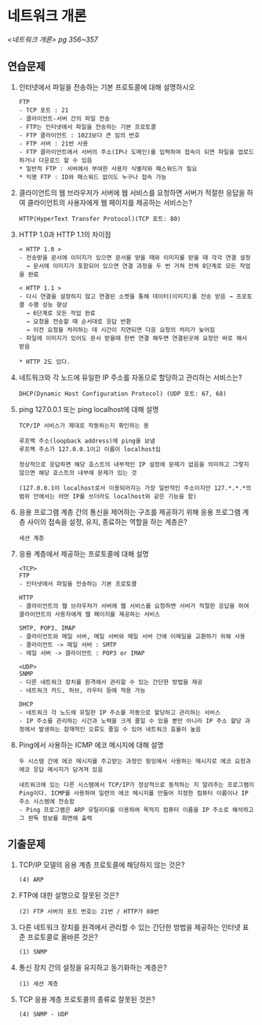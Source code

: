 # 네트워크 개론

*<네트워크 개론> pg 356~357*



## 연습문제

1. 인터넷에서 파일을 전송하는 기본 프로토콜에 대해 설명하시오

   ```
   FTP
   - TCP 포트 : 21
   - 클라이언트-서버 간의 파일 전송
   - FTP는 인터넷에서 파일을 전송하는 기본 프로토콜
   - FTP 클라이언트 : 1023보다 큰 임의 번호
   - FTP 서버 : 21번 사용
   - FTP 클라이언트에서 서버의 주소(IP나 도메인)를 입력하여 접속이 되면 파일을 업로드하거나 다운로드 할 수 있음
   * 일반적 FTP : 서버에서 부여한 사용자 식별자와 패스워드가 필요
   * 익명 FTP : ID와 패스워드 없이도 누구나 접속 가능
   ```

2. 클라이언트의 웹 브라우저가 서버에 웹 서비스를 요청하면 서버가 적절한 응답을 하여 클라이언트의 사용자에게 웹 페이지를 제공하는 서비스는?

   ```
   HTTP(HyperText Transfer Protocol)(TCP 포트: 80)
   ```

3. HTTP 1.0과 HTTP 1.1의 차이점

   ```
   < HTTP 1.0 >
   - 전송받을 문서에 이미지가 있으면 문서를 받을 때와 이미지를 받을 때 각각 연결 설정
     → 문서에 이미지가 포함되어 있으면 연결 과정을 두 번 거쳐 전체 8단계로 모든 작업을 완료
       
   < HTTP 1.1 >
   - 다시 연결을 설정하지 않고 연결된 소켓을 통해 데이터(이미지)를 전송 받음 → 프로토콜 수행 성능 향상
     → 6단계로 모든 작업 완료
     → 요청을 전송할 때 순서대로 응답 반환
     → 이전 요청을 처리하는 데 시간이 지연되면 다음 요청의 처리가 늦어짐
   - 파일에 이미지가 있어도 문서 받을때 한번 연결 해두면 연결된곳에 요청만 바로 해서 받음
   
   * HTTP 2도 있다.
   ```

4. 네트워크와 각 노드에 유일한 IP 주소를 자동으로 할당하고 관리하는 서비스는?

   ```
   DHCP(Dynamic Host Configuration Protocol) (UDP 포트: 67, 68)
   ```

5. ping 127.0.0.1 또는 ping localhost에 대해 설명

   ```
   TCP/IP 서비스가 제대로 작동하는지 확인하는 용
   
   루프백 주소(loopback address)에 ping을 보냄
   루프백 주소가 127.0.0.1이고 이름이 localhost임
   
   정상적으로 응답하면 해당 호스트의 내부적인 IP 설정에 문제가 없음을 의미하고 그렇지 않으면 해당 호스트의 내부에 문제가 있는 것
   
   (127.0.0.1이 localhost로서 이용되어지는 가장 일반적인 주소이지만 127.*.*.*의 범위 안에서는 어떤 IP를 쓰더라도 localhost와 같은 기능을 함)
   ```

6. 응용 프로그램 계층 간의 통신을 제어하는 구조를 제공하기 위해 응용 프로그램 계층 사이의 접속을 설정, 유지, 종료하는 역할을 하는 계층은?

   ```
   세션 계층
   ```

7. 응용 계층에서 제공하는 프로토콜에 대해 설명

   ```
   <TCP>
   FTP
   - 인터넷에서 파일을 전송하는 기본 프로토콜
   
   HTTP
   - 클라이언트의 웹 브라우저가 서버에 웹 서비스를 요청하면 서버가 적절한 응답을 하여 클라이언트의 사용자에게 웹 페이지를 제공하는 서비스
   
   SMTP, POP3, IMAP
   - 클라이언트와 메일 서버, 메일 서버와 메일 서버 간에 이메일을 교환하기 위해 사용
   - 클라이언트 -> 메일 서버 : SMTP
   - 메일 서버 -> 클라이언트 : POP3 or IMAP
   
   <UDP>
   SNMP
   - 다른 네트워크 장치를 원격에서 관리할 수 있는 간단한 방법을 제공
   - 네트워크 카드, 허브, 라우터 등에 적용 가능
   
   DHCP
   - 네트워크 각 노드에 유일한 IP 주소를 자동으로 할당하고 관리하는 서비스
   - IP 주소를 관리하는 시간과 노력을 크게 줄일 수 있을 뿐만 아니라 IP 주소 할당 과정에서 발생하는 잠재적인 오류도 줄일 수 있어 네트워크 효율이 높음
   ```

8. Ping에서 사용하는 ICMP 에코 메시지에 대해 설명

   ```
   두 시스템 간에 에코 메시지를 주고받는 과정인 핑잉에서 사용하는 메시지로 에코 요청과 에코 응답 메시지가 담겨져 있음
   
   네트워크에 있는 다른 시스템에서 TCP/IP가 정상적으로 동작하는 지 알려주는 프로그램이 Ping이다. ICMP를 사용하여 일련의 에코 메시지를 만들어 지정한 컴퓨터 이름이나 IP 주소 시스템에 전송함
   - Ping 프로그램은 ARP 유틸리티를 이용하여 목적지 컴퓨터 이름을 IP 주소로 해석하고 그 판독 정보를 화면에 출력
   ```
   
   


## 기출문제

1. TCP/IP 모델의 응용 계층 프로토콜에 해당하지 않는 것은?

   ```
   (4) ARP
   ```

2. FTP에 대한 설명으로 잘못된 것은?

   ```
   (2) FTP 서버의 포트 번호는 21번 / HTTP가 80번
   ```

3. 다른 네트워크 장치를 원격에서 관리할 수 있는 간단한 방법을 제공하는 인터넷 표준 프로토콜로 올바른 것은?

   ```
   (1) SNMP
   ```

4. 통신 장치 간의 설정을 유지하고 동기화하는 계층은?

   ```
   (1) 세션 계층
   ```

5. TCP 응용 계층 프로토콜의 종류로 잘못된 것은?

   ```
   (4) SNMP - UDP
   ```

